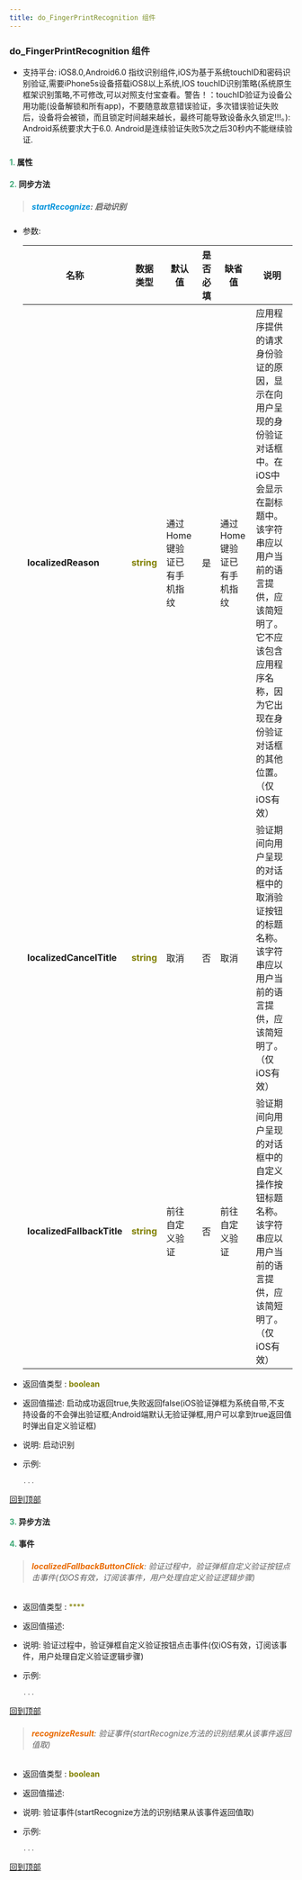 ```yaml
---
title: do_FingerPrintRecognition 组件
---
```


### do_FingerPrintRecognition 组件

* 支持平台: iOS8.0,Android6.0
指纹识别组件,iOS为基于系统touchID和密码识别验证,需要iPhone5s设备搭载iOS8以上系统,IOS touchID识别策略(系统原生框架识别策略,不可修改,可以对照支付宝查看。警告！：touchID验证为设备公用功能(设备解锁和所有app)，不要随意故意错误验证，多次错误验证失败后，设备将会被锁，而且锁定时间越来越长，最终可能导致设备永久锁定!!!。): Android系统要求大于6.0. Android是连续验证失败5次之后30秒内不能继续验证.

#### <font color ='#40A977'>**1.**</font> 属性

#### <font color ='#40A977'>**2.**</font> 同步方法

>##### <font color ='#0092db'>**startRecognize**</font>: 启动识别

- 参数:

  名称 | 数据类型 |默认值|是否必填|缺省值|说明
  ---- |-------------  |----------|--------------|--------|------
  **localizedReason** |<font color ='#808000'>**string**</font> | 通过Home键验证已有手机指纹 | 是|通过Home键验证已有手机指纹|应用程序提供的请求身份验证的原因，显示在向用户呈现的身份验证对话框中。在iOS中会显示在副标题中。该字符串应以用户当前的语言提供，应该简短明了。它不应该包含应用程序名称，因为它出现在身份验证对话框的其他位置。（仅iOS有效）
  **localizedCancelTitle** |<font color ='#808000'>**string**</font> | 取消 | 否|取消|验证期间向用户呈现的对话框中的取消验证按钮的标题名称。该字符串应以用户当前的语言提供，应该简短明了。（仅iOS有效）
  **localizedFallbackTitle** |<font color ='#808000'>**string**</font> | 前往自定义验证 | 否|前往自定义验证|验证期间向用户呈现的对话框中的自定义操作按钮标题名称。该字符串应以用户当前的语言提供，应该简短明了。（仅iOS有效）
- 返回值类型 : <font color ='#808000'>**boolean**</font>
- 返回值描述: 启动成功返回true,失败返回false(iOS验证弹框为系统自带,不支持设备的不会弹出验证框;Android端默认无验证弹框,用户可以拿到true返回值时弹出自定义验证框)
- 说明: 启动识别
- 示例:

  ```javascript
  ...

  ```

[回到顶部](#top)

#### <font color ='#40A977'>**3.**</font> 异步方法


#### <font color ='#40A977'>**4.**</font> 事件

>###### <font color ='#e96900'>**localizedFallbackButtonClick**</font>: 验证过程中，验证弹框自定义验证按钮点击事件(仅iOS有效，订阅该事件，用户处理自定义验证逻辑步骤)

- 返回值类型 : <font color ='#808000'>****</font>
- 返回值描述: 
- 说明: 验证过程中，验证弹框自定义验证按钮点击事件(仅iOS有效，订阅该事件，用户处理自定义验证逻辑步骤)
- 示例:

  ```javascript
  ...

  ```

[回到顶部](#top)

>###### <font color ='#e96900'>**recognizeResult**</font>: 验证事件(startRecognize方法的识别结果从该事件返回值取)

- 返回值类型 : <font color ='#808000'>**boolean**</font>
- 返回值描述: 
- 说明: 验证事件(startRecognize方法的识别结果从该事件返回值取)
- 示例:

  ```javascript
  ...

  ```

[回到顶部](#top)


